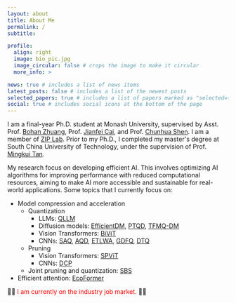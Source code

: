 ```yaml
---
layout: about
title: About Me
permalink: /
subtitle: 

profile:
  align: right
  image: bio_pic.jpg
  image_circular: false # crops the image to make it circular
  more_info: >

news: true # includes a list of news items
latest_posts: false # includes a list of the newest posts
selected_papers: true # includes a list of papers marked as "selected={true}"
social: true # includes social icons at the bottom of the page
---
```


I am a final-year Ph.D. student at Monash University, supervised by Asst. Prof. [Bohan Zhuang](https://scholar.google.com/citations?user=DFuDBBwAAAAJ&hl=en), Prof. [Jianfei Cai](https://scholar.google.com/citations?user=N6czCoUAAAAJ&hl=en), and Prof. [Chunhua Shen](https://scholar.google.com.au/citations?user=Ljk2BvIAAAAJ&hl=en). I am a member of [ZIP Lab](https://ziplab.github.io/). Prior to my Ph.D., I completed my master's degree at South China University of Technology, under the supervision of Prof. [Mingkui Tan](https://scholar.google.com.au/citations?user=EVsoTGkAAAAJ&hl=en).

My research focus on developing efficient AI. This involves optimizing AI algorithms for improving performance with reduced computational resources, aiming to make AI more accessible and sustainable for real-world applications. Some topics that I currently focus on:
* Model compression and acceleration
  * Quantization
    * LLMs: [QLLM](https://arxiv.org/abs/2310.08041)
    * Diffusion models: [EfficientDM](https://arxiv.org/abs/2310.03270), [PTQD](https://arxiv.org/abs/2305.10657), [TFMQ-DM](https://arxiv.org/abs/2311.16503)
    * Vision Transformers: [BiViT](https://arxiv.org/abs/2211.07091)
    * CNNs: [SAQ](https://arxiv.org/abs/2111.12273), [AQD](https://openaccess.thecvf.com/content/CVPR2021/html/Chen_AQD_Towards_Accurate_Quantized_Object_Detection_CVPR_2021_paper.html), [ETLWA](https://ieeexplore.ieee.org/abstract/document/9454278), [GDFQ](https://link.springer.com/chapter/10.1007/978-3-030-58610-2_1), [DTQ](https://link.springer.com/chapter/10.1007/978-3-030-58598-3_37)
  * Pruning
    * Vision Transformers: [SPViT](https://arxiv.org/abs/2111.11802)
    * CNNs: [DCP](https://ieeexplore.ieee.org/document/9384353)
  * Joint pruning and quantization: [SBS](https://arxiv.org/abs/2101.04935)
* Efficient attention: [EcoFormer](https://arxiv.org/abs/2209.09004)

🌟🌟 <span style="color:red">I am currently on the industry job market.</span>  🌟🌟